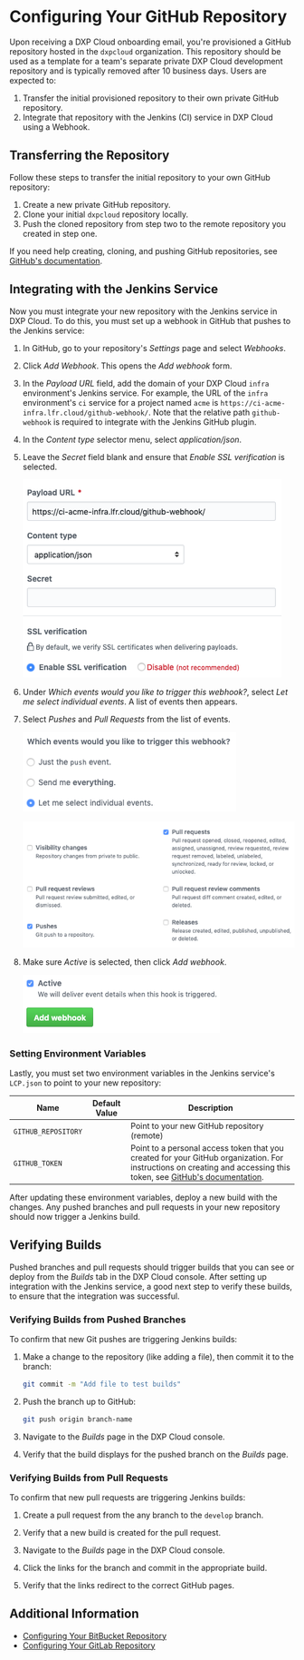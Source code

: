 # Configuring Your GitHub Repository

Upon receiving a DXP Cloud onboarding email, you're provisioned a GitHub repository hosted in the `dxpcloud` organization. This repository should be used as a template for a team's separate private DXP Cloud development repository and is typically removed after 10 business days. Users are expected to:

1. Transfer the initial provisioned repository to their own private GitHub repository.
1. Integrate that repository with the Jenkins (CI) service in DXP Cloud using a Webhook.

## Transferring the Repository

Follow these steps to transfer the initial repository to your own GitHub repository:

1. Create a new private GitHub repository.
1. Clone your initial `dxpcloud` repository locally.
1. Push the cloned repository from step two to the remote repository you created in step one.

If you need help creating, cloning, and pushing GitHub repositories, see
[GitHub's documentation](https://help.github.com).

## Integrating with the Jenkins Service

Now you must integrate your new repository with the Jenkins service in DXP
Cloud. To do this, you must set up a webhook in GitHub that pushes to the
Jenkins service:

1. In GitHub, go to your repository's *Settings* page and select *Webhooks*.
1. Click *Add Webhook*. This opens the *Add webhook* form.
1. In the *Payload URL* field, add the domain of your DXP Cloud `infra` environment's Jenkins service. For example, the URL of the `infra` environment's `ci` service for a project named `acme` is `https://ci-acme-infra.lfr.cloud/github-webhook/`. Note that the relative path `github-webhook` is required to integrate with the Jenkins GitHub plugin.
1. In the *Content type* selector menu, select *application/json*.
1. Leave the *Secret* field blank and ensure that *Enable SSL verification* is selected.

    ![Figure 1: Specify the payload URL and content type, and enable SSL verification.](./configuring-your-github-repository/images/webhook-1.png)

1. Under *Which events would you like to trigger this webhook?*, select *Let me select individual events*. A list of events then appears.

1. Select *Pushes* and *Pull Requests* from the list of events.

    ![Figure 2: You need to select individual events for this webhook.](./configuring-your-github-repository/images/webhook-2.png)

    ![Figure 3: Select Pushes, and Pull Requests.](./configuring-your-github-repository/images/webhook-3.png)

1. Make sure *Active* is selected, then click *Add webhook*.

    ![Figure 4: Set the webhook to Active and finish creating it.](./configuring-your-github-repository/images/webhook-4.png)

### Setting Environment Variables

Lastly, you must set two environment variables in the Jenkins service's `LCP.json` to point to your new repository:

Name | Default Value | Description |
| --- | --- | --- |
| `GITHUB_REPOSITORY` |   | Point to your new GitHub repository (remote) |
| `GITHUB_TOKEN` |   | Point to a personal access token that you created for your GitHub organization. For instructions on creating and accessing this token, see [GitHub's documentation](https://help.github.com/articles/creating-a-personal-access-token-for-the-command-line). |

After updating these environment variables, deploy a new build with the changes. Any pushed branches and pull requests in your new repository should now trigger a Jenkins build.

## Verifying Builds

Pushed branches and pull requests should trigger builds that you can see or deploy from the _Builds_ tab in the DXP Cloud console. After setting up integration with the Jenkins service, a good next step to verify these builds, to ensure that the integration was successful.

### Verifying Builds from Pushed Branches

To confirm that new Git pushes are triggering Jenkins builds:

1. Make a change to the repository (like adding a file), then commit it to the branch:

    ```bash
    git commit -m "Add file to test builds"
    ```

1. Push the branch up to GitHub:

    ```bash
    git push origin branch-name
    ```

1. Navigate to the _Builds_ page in the DXP Cloud console.

1. Verify that the build displays for the pushed branch on the _Builds_ page.

### Verifying Builds from Pull Requests

To confirm that new pull requests are triggering Jenkins builds:

1. Create a pull request from the any branch to the `develop` branch.

1. Verify that a new build is created for the pull request.

1. Navigate to the _Builds_ page in the DXP Cloud console.

1. Click the links for the branch and commit in the appropriate build.

1. Verify that the links redirect to the correct GitHub pages.

## Additional Information

* [Configuring Your BitBucket Repository](./configuring-your-bitbucket-repository.md)
* [Configuring Your GitLab Repository](./configuring-your-gitlab-repository.md)
